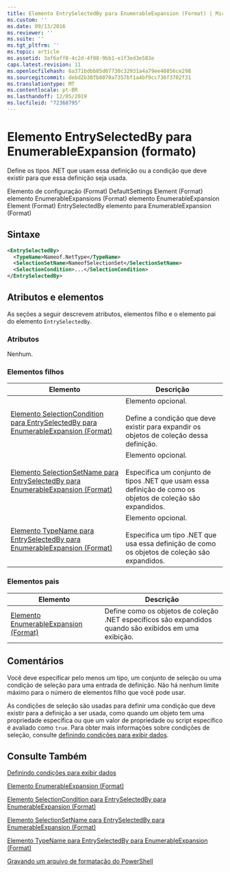 ```yaml
---
title: Elemento EntrySelectedBy para EnumerableExpansion (Format) | Microsoft Docs
ms.custom: ''
ms.date: 09/13/2016
ms.reviewer: ''
ms.suite: ''
ms.tgt_pltfrm: ''
ms.topic: article
ms.assetid: 3af6aff8-4c2d-4f08-9bb1-e1f3ed3e583e
caps.latest.revision: 11
ms.openlocfilehash: 6a371bdbb85d07730c32931a4a79ee40856ce298
ms.sourcegitcommit: debd2b38fb8070a7357bf1a4bf9cc736f3702f31
ms.translationtype: MT
ms.contentlocale: pt-BR
ms.lasthandoff: 12/05/2019
ms.locfileid: "72368795"
---
```

# <a name="entryselectedby-element-for-enumerableexpansion-format"></a>Elemento EntrySelectedBy para EnumerableExpansion (formato)

Define os tipos .NET que usam essa definição ou a condição que deve existir para que essa definição seja usada.

Elemento de configuração (Format) DefaultSettings Element (Format) elemento EnumerableExpansions (Format) elemento EnumerableExpansion Element (Format) EntrySelectedBy elemento para EnumerableExpansion (Format)

## <a name="syntax"></a>Sintaxe

```xml
<EntrySelectedBy>
  <TypeName>Nameof.NetType</TypeName>
  <SelectionSetName>NameofSelectionSet</SelectionSetName>
  <SelectionCondition>...</SelectionCondition>
</EntrySelectedBy>
```

## <a name="attributes-and-elements"></a>Atributos e elementos

As seções a seguir descrevem atributos, elementos filho e o elemento pai do elemento `EntrySelectedBy`.

### <a name="attributes"></a>Atributos

Nenhum.

### <a name="child-elements"></a>Elementos filhos

|Elemento|Descrição|
|-------------|-----------------|
|[Elemento SelectionCondition para EntrySelectedBy para EnumerableExpansion (Format)](./selectioncondition-element-for-entryselectedby-for-enumerableexpansion-format.md)|Elemento opcional.<br /><br /> Define a condição que deve existir para expandir os objetos de coleção dessa definição.|
|[Elemento SelectionSetName para EntrySelectedBy para EnumerableExpansion (Format)](./selectionsetname-element-for-entryselectedby-for-enumerableexpansion-format.md)|Elemento opcional.<br /><br /> Especifica um conjunto de tipos .NET que usam essa definição de como os objetos de coleção são expandidos.|
|[Elemento TypeName para EntrySelectedBy para EnumerableExpansion (Format)](./typename-element-for-entryselectedby-for-enumerableexpansion-format.md)|Elemento opcional.<br /><br /> Especifica um tipo .NET que usa essa definição de como os objetos de coleção são expandidos.|

### <a name="parent-elements"></a>Elementos pais

|Elemento|Descrição|
|-------------|-----------------|
|[Elemento EnumerableExpansion (Format)](./enumerableexpansion-element-format.md)|Define como os objetos de coleção .NET específicos são expandidos quando são exibidos em uma exibição.|

## <a name="remarks"></a>Comentários

Você deve especificar pelo menos um tipo, um conjunto de seleção ou uma condição de seleção para uma entrada de definição. Não há nenhum limite máximo para o número de elementos filho que você pode usar.

As condições de seleção são usadas para definir uma condição que deve existir para a definição a ser usada, como quando um objeto tem uma propriedade específica ou que um valor de propriedade ou script específico é avaliado como `true`. Para obter mais informações sobre condições de seleção, consulte [definindo condições para exibir dados](./defining-conditions-for-displaying-data.md).

## <a name="see-also"></a>Consulte Também

[Definindo condições para exibir dados](./defining-conditions-for-displaying-data.md)

[Elemento EnumerableExpansion (Format)](./enumerableexpansion-element-format.md)

[Elemento SelectionCondition para EntrySelectedBy para EnumerableExpansion (Format)](./selectioncondition-element-for-entryselectedby-for-enumerableexpansion-format.md)

[Elemento SelectionSetName para EntrySelectedBy para EnumerableExpansion (Format)](./selectionsetname-element-for-entryselectedby-for-enumerableexpansion-format.md)

[Elemento TypeName para EntrySelectedBy para EnumerableExpansion (Format)](./typename-element-for-entryselectedby-for-enumerableexpansion-format.md)

[Gravando um arquivo de formatação do PowerShell](./writing-a-powershell-formatting-file.md)
